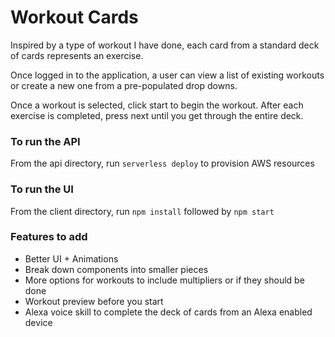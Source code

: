 # Workout Cards

Inspired by a type of workout I have done, each card from a standard deck of cards represents an exercise.

Once logged in to the application, a user can view a list of existing workouts or create a new one from a pre-populated drop downs.

Once a workout is selected, click start to begin the workout. After each exercise is completed, press next until you get through the entire deck.

### To run the API

From the api directory, run `serverless deploy` to provision AWS resources

### To run the UI

From the client directory, run `npm install` followed by `npm start`

### Features to add

- Better UI + Animations
- Break down components into smaller pieces
- More options for workouts to include multipliers or if they should be done
- Workout preview before you start
- Alexa voice skill to complete the deck of cards from an Alexa enabled device
